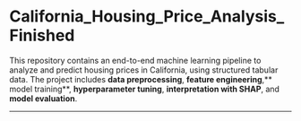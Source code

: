 # California_Housing_Price_Analysis_Finished

This repository contains an end-to-end machine learning pipeline to analyze and predict housing prices in California, using structured tabular data. The project includes **data preprocessing**, **feature engineering**,** model training**, **hyperparameter tuning**, **interpretation with SHAP**, and **model evaluation**.

---

